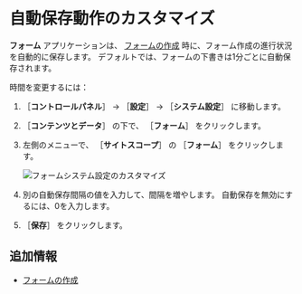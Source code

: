 # 自動保存動作のカスタマイズ

**フォーム** アプリケーションは、 [フォームの作成](./creating-forms.md) 時に、フォーム作成の進行状況を自動的に保存します。 デフォルトでは、フォームの下書きは1分ごとに自動保存されます。

時間を変更するには：

1. ［**コントロールパネル**］ → ［**設定**］ → ［**システム設定**］ に移動します。
1. ［**コンテンツとデータ**］ の下で、 ［**フォーム**］ をクリックします。
1. 左側のメニューで、 ［**サイトスコープ**］ の ［**フォーム**］ をクリックします。

    ![フォームシステム設定のカスタマイズ](./customizing-auto-save-behavior/images/01.png)

1. 別の自動保存間隔の値を入力して、間隔を増やします。 自動保存を無効にするには、0を入力します。
1. ［**保存**］ をクリックします。

<a name="additional-information" />

## 追加情報

* [フォームの作成](./creating-forms.md)

